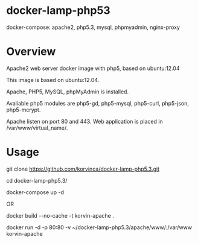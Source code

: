 # docker-lamp-php53
docker-compose: apache2, php5.3, mysql, phpmyadmin, nginx-proxy

# Overview

Apache2 web server docker image with php5, based on ubuntu:12.04

This image is based on ubuntu:12.04.

Apache, PHP5, MySQL, phpMyAdmin is installed.

Avaliable php5 modules are php5-gd, php5-mysql, php5-curl, php5-json, php5-mcrypt.

Apache listen on port 80 and 443.
Web application is placed in /var/www/virtual_name/.

# Usage
git clone https://github.com/korvinca/docker-lamp-php5.3.git

cd docker-lamp-php5.3/

docker-compose up -d

OR

docker build --no-cache -t korvin-apache .

docker run -d -p 80:80 -v ~/docker-lamp-php5.3/apache/www/:/var/www korvin-apache
